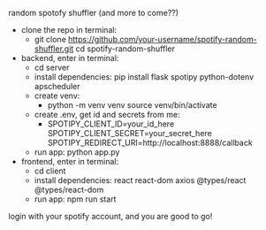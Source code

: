 random spotofy shuffler (and more to come??)

- clone the repo in terminal:
  - git clone https://github.com/your-username/spotify-random-shuffler.git
    cd spotify-random-shuffler
- backend, enter in terminal:
  - cd server
  - install dependencies: pip install flask spotipy python-dotenv apscheduler
  - create venv:
    - python -m venv venv 
      source venv/bin/activate
  - create .env, get id and secrets from me:
    - SPOTIPY_CLIENT_ID=your_id_here
      SPOTIPY_CLIENT_SECRET=your_secret_here
      SPOTIPY_REDIRECT_URI=http://localhost:8888/callback
  - run app: python app.py
- frontend, enter in terminal:
  - cd client
  - install dependencies: react react-dom axios @types/react @types/react-dom
  - run app: npm run start

login with your spotify account, and you are good to go!

